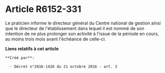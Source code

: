 # Article R6152-331

Le praticien informe le directeur général du Centre national de gestion ainsi que le directeur de l'établissement dans lequel
il est nommé de son intention de ne plus prolonger son activité à l'issue de la période en cours, au moins trois mois avant
l'échéance de celle-ci.

**Liens relatifs à cet article**

	**Créé par**:

	  - Décret n°2016-1426 du 21 octobre 2016 - art. 3
